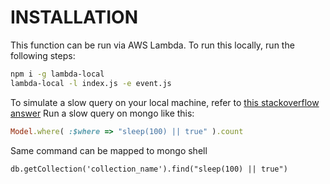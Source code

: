 # INSTALLATION

This function can be run via AWS Lambda. To run this locally, run the following steps:

```.bash
npm i -g lambda-local
lambda-local -l index.js -e event.js
```

To simulate a slow query on your local machine, refer to [this stackoverflow answer](https://stackoverflow.com/a/16848240)
Run a slow query on mongo like this:

```ruby
Model.where( :$where => "sleep(100) || true" ).count
```

Same command can be mapped to mongo shell

```mongo
db.getCollection('collection_name').find("sleep(100) || true")
```
